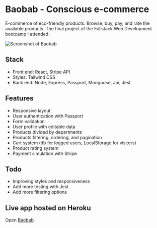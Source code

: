 # Baobab - Conscious e-commerce
E-commerce of eco-friendly products. Browse, buy, pay, and rate the available products. The final project of the Fullstack Web Development bootcamp I attended.

![Screenshot of Baobab](https://res.cloudinary.com/ngasco/image/upload/v1641754569/baobab_preview_xaratt.png "Screenshot of Baobab")

## Stack
- Front end: React, Stripe API
- Styles: Tailwind CSS
- Back end: Node, Express, Passport, Mongoose, Joi, Jest

## Features
- Responsive layout 
- User authentication with Passport
- Form validation
- User profile with editable data
- Products divided by departments
- Products filtering, ordering, and pagination
- Cart system (db for logged users, LocalStorage for visitors)
- Product rating system
- Payment simulation with Stripe

## Todo
- Improving styles and responsiveness
- Add more testing with Jest
- Add more filtering options

## Live app hosted on Heroku
Open [Baobab](https://baobab-shopping.herokuapp.com/)
